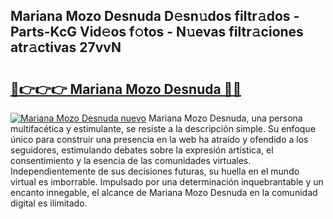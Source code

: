 ## Mariana Mozo Desnuda D𝚎sn𝚞dos filtr𝚊dos - Parts-KcG Vid𝚎os f𝚘tos - N𝚞evas filtr𝚊ciones atr𝚊ctivas 27vvN

# <h2><a href="http://mb5cubj.tromn.icu/?c=Mariana+Mozo+Desnuda">🔗👉👉👉 Mariana Mozo Desnuda 🔗🔗</a></h2>

[![Mariana Mozo Desnuda nuevo](https://i.imgur.com/pEAQMta.gif)](http://mb5cubj.tromn.icu/?c=Mariana+Mozo+Desnuda)
Mariana Mozo Desnuda, una persona multifacética y estimulante, se resiste a la descripción simple. Su enfoque único para construir una presencia en la web ha atraído y ofendido a los seguidores, estimulando debates sobre la expresión artística, el consentimiento y la esencia de las comunidades virtuales. Independientemente de sus decisiones futuras, su huella en el mundo virtual es imborrable. Impulsado por una determinación inquebrantable y un encanto innegable, el alcance de Mariana Mozo Desnuda en la comunidad digital es ilimitado.
